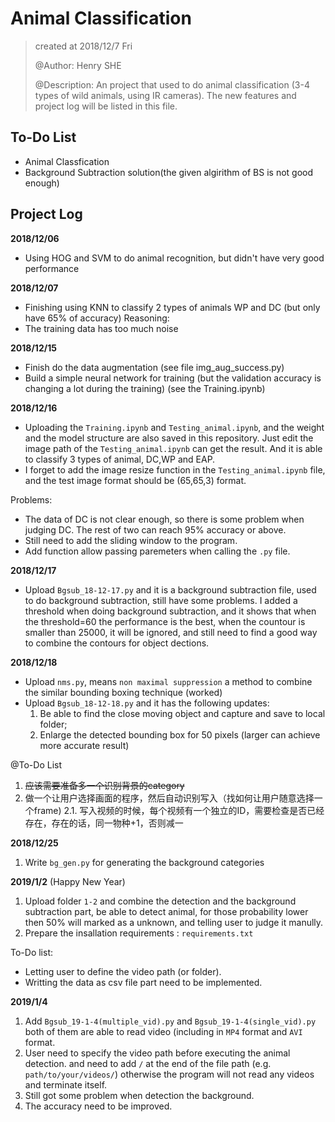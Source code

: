 # Animal Classification

> created at 2018/12/7 Fri
>
> @Author: Henry SHE
>
> @Description: An project that used to do animal classification (3-4 types of wild animals, using IR cameras). The new features and project log will be listed in this file.

## To-Do List
- Animal Classfication
- Background Subtraction solution(the given algirithm of BS is not good enough)

## Project Log

**2018/12/06**
- Using HOG and SVM to do animal recognition, but didn't have very good performance


**2018/12/07**
- Finishing using KNN to classify 2 types of animals WP and DC (but only have 65% of accuracy)
Reasoning:
- The training data has too much noise

**2018/12/15**
- Finish do the data augmentation (see file img_aug_success.py)
- Build a simple neural network for training (but the validation accuracy is changing a lot during the training) (see the Training.ipynb)

**2018/12/16**
- Uploading the `Training.ipynb` and `Testing_animal.ipynb`, and the weight and the model structure are also saved in this repository. Just edit the image path of the `Testing_animal.ipynb` can get the result. And it is able to classify 3 types of animal, DC,WP and EAP.
- I forget to add the image resize function in the `Testing_animal.ipynb` file, and the test image format should be (65,65,3) format.

Problems:
- The data of DC is not clear enough, so there is some problem when judging DC. The rest of two can reach 95% accuracy or above.
- Still need to add the sliding window to the program.
- Add function allow passing paremeters when calling the `.py` file.

**2018/12/17**
- Upload `Bgsub_18-12-17.py` and it is a background subtraction file, used to do background subtraction, still have some problems. I added a threshold when doing background subtraction, and it shows that when the threshold=60 the performance is the best, when the countour is smaller than 25000, it will be ignored, and still need to find a good way to combine the contours for object dections.

**2018/12/18**
- Upload `nms.py`, means `non maximal suppression` a method to combine the similar bounding boxing technique (worked)
- Upload `Bgsub_18-12-18.py` and it has the following updates:
    1. Be able to find the close moving object and capture and save to local folder;
    2. Enlarge the detected bounding box for 50 pixels (larger can achieve more accurate result)

@To-Do List    
  1. ~~应该需要准备多一个识别背景的category~~
  2. 做一个让用户选择画面的程序，然后自动识别写入（找如何让用户随意选择一个frame)
    2.1. 写入视频的时候，每个视频有一个独立的ID，需要检查是否已经存在，存在的话，同一物种+1，否则减一

**2018/12/25**
1. Write `bg_gen.py` for generating the background categories



**2019/1/2** (Happy New Year)
1. Upload folder `1-2` and combine the detection and the background subtraction part, be able to detect animal, for those probability lower then 50% will marked as a unknown, and telling user to judge it manully.
2. Prepare the insallation requirements : `requirements.txt`

To-Do list:
- Letting user to define the video path (or folder).
- Writting the data as csv file part need to be implemented.


**2019/1/4**
1. Add `Bgsub_19-1-4(multiple_vid).py` and `Bgsub_19-1-4(single_vid).py` both of them are able to read video (including in `MP4` format and `AVI` format. 
2. User need to specify the video path before executing the animal detection. and need to add `/` at the end of the file path (e.g. `path/to/your/videos/`) otherwise the program will not read any videos and terminate itself.
3. Still got some problem when detection the background.
4. The accuracy need to be improved.
